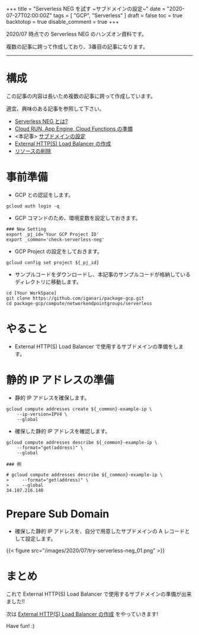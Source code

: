 +++
title = "Serverless NEG を試す ~サブドメインの設定~"
date = "2020-07-27T02:00:00Z"
tags = [
    "GCP",
    "Serverless"
]
draft = false
toc = true
backtotop = true
disable_comment = true
+++

2020/07 時点での Serverless NEG のハンズオン資料です。

複数の記事に跨って作成しており、3番目の記事になります。

<!--more-->
---


# 構成

この記事の内容は長いため複数の記事に跨って作成しています。

適宜、興味のある記事を参照して下さい。

+ [Serverless NEG とは?](https://iganari.github.io/post/2020-07-27_try-serverless-neg-00/)
+ [Cloud RUN, App Engine, Cloud Functions の準備](https://iganari.github.io/post/2020-07-27_try-serverless-neg-01/)
+ <本記事> [サブドメインの設定](https://iganari.github.io/post/2020-07-27_try-serverless-neg-02/)
+ [External HTTP(S) Load Balancer の作成](https://iganari.github.io/post/2020-07-27_try-serverless-neg-03/)
+ [リソースの削除](https://iganari.github.io/post/2020-07-27_try-serverless-neg-04/)

# 事前準備

+ GCP との認証をします。

```
gcloud auth login -q
```

+ GCP コマンドのため、環境変数を設定しておきます。

```
### New Setting
export _pj_id='Your GCP Project ID'
export _common='check-serverless-neg'
```

+ GCP Project の設定をしておきます。

```
gcloud config set project ${_pj_id}
```

+ サンプルコードをダウンロードし、本記事のサンプルコードが格納しているディレクトリに移動します。

```
cd [Your WorkSpace]
git clone https://github.com/iganari/package-gcp.git
cd package-gcp/compute/networkendpointgroups/serverless
```

# やること

+ External HTTP(S) Load Balancer で使用するサブドメインの準備をします。

# 静的 IP アドレスの準備

+ 静的 IP アドレスを確保します。

```
gcloud compute addresses create ${_common}-example-ip \
    --ip-version=IPV4 \
    --global
```

+ 確保した静的 IP アドレスを確認します。

```
gcloud compute addresses describe ${_common}-example-ip \
    --format="get(address)" \
    --global
```
```
### 例

# gcloud compute addresses describe ${_common}-example-ip \
>     --format="get(address)" \
>     --global
34.107.216.140
```

# Prepare Sub Domain

+ 確保した静的 IP アドレスを、自分で用意したサブドメインの A レコードとして設定します。

{{< figure src="/images/2020/07/try-serverless-neg_01.png" >}}


# まとめ

これで External HTTP(S) Load Balancer で使用するサブドメインの準備が出来ました!!

次は [External HTTP(S) Load Balancer の作成](https://iganari.github.io/post/2020-07-27_try-serverless-neg-03/) をやっていきます!

Have fun! :)
